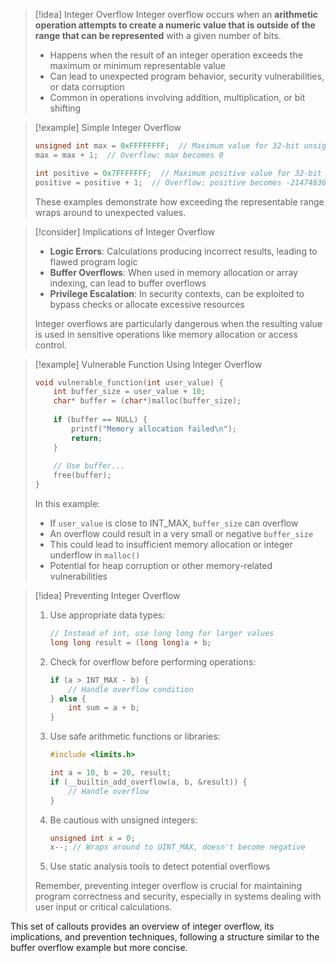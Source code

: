 > [!idea] Integer Overflow
> Integer overflow occurs when an **arithmetic operation attempts to create a numeric value that is outside of the range that can be represented** with a given number of bits.
> 
> - Happens when the result of an integer operation exceeds the maximum or minimum representable value
> - Can lead to unexpected program behavior, security vulnerabilities, or data corruption
> - Common in operations involving addition, multiplication, or bit shifting

> [!example] Simple Integer Overflow
> ```c
> unsigned int max = 0xFFFFFFFF;  // Maximum value for 32-bit unsigned int
> max = max + 1;  // Overflow: max becomes 0
> 
> int positive = 0x7FFFFFFF;  // Maximum positive value for 32-bit signed int
> positive = positive + 1;  // Overflow: positive becomes -2147483648 (minimum negative value)
> ```
> These examples demonstrate how exceeding the representable range wraps around to unexpected values.

> [!consider] Implications of Integer Overflow
> - **Logic Errors**: Calculations producing incorrect results, leading to flawed program logic
> - **Buffer Overflows**: When used in memory allocation or array indexing, can lead to buffer overflows
> - **Privilege Escalation**: In security contexts, can be exploited to bypass checks or allocate excessive resources
> 
> Integer overflows are particularly dangerous when the resulting value is used in sensitive operations like memory allocation or access control.

> [!example] Vulnerable Function Using Integer Overflow
> ```c
> void vulnerable_function(int user_value) {
>     int buffer_size = user_value + 10;
>     char* buffer = (char*)malloc(buffer_size);
>     
>     if (buffer == NULL) {
>         printf("Memory allocation failed\n");
>         return;
>     }
>     
>     // Use buffer...
>     free(buffer);
> }
> ```
> 
> In this example:
> - If `user_value` is close to INT_MAX, `buffer_size` can overflow
> - An overflow could result in a very small or negative `buffer_size`
> - This could lead to insufficient memory allocation or integer underflow in `malloc()`
> - Potential for heap corruption or other memory-related vulnerabilities

> [!idea] Preventing Integer Overflow
> 1. Use appropriate data types:
>    ```c
>    // Instead of int, use long long for larger values
>    long long result = (long long)a + b;
>    ```
> 
> 2. Check for overflow before performing operations:
>    ```c
>    if (a > INT_MAX - b) {
>        // Handle overflow condition
>    } else {
>        int sum = a + b;
>    }
>    ```
> 
> 3. Use safe arithmetic functions or libraries:
>    ```c
>    #include <limits.h>
>    
>    int a = 10, b = 20, result;
>    if (__builtin_add_overflow(a, b, &result)) {
>        // Handle overflow
>    }
>    ```
> 
> 4. Be cautious with unsigned integers:
>    ```c
>    unsigned int x = 0;
>    x--; // Wraps around to UINT_MAX, doesn't become negative
>    ```
> 
> 5. Use static analysis tools to detect potential overflows
> 
> Remember, preventing integer overflow is crucial for maintaining program correctness and security, especially in systems dealing with user input or critical calculations.

This set of callouts provides an overview of integer overflow, its implications, and prevention techniques, following a structure similar to the buffer overflow example but more concise.